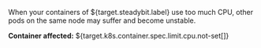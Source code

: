 When your containers of ${target.steadybit.label} use too much CPU, other pods on the same node may suffer and become unstable.

**Container affected:** ${target.k8s.container.spec.limit.cpu.not-set[]}
